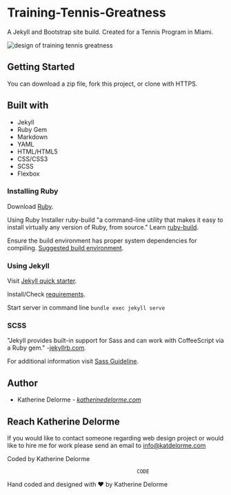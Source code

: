 # Training-Tennis-Greatness
A Jekyll and Bootstrap site build. Created for a Tennis Program in Miami.

![design of training tennis greatness](https://static.dribbble.com/users/633772/screenshots/3757477/tennishomepage.png "design of training tennis greatness")

## Getting Started
You can download a zip file, fork this project, or clone with HTTPS.

## Built with
* Jekyll
* Ruby Gem
* Markdown
* YAML
* HTML/HTML5
* CSS/CSS3
* SCSS
* Flexbox

### Installing Ruby
Download [Ruby](https://www.ruby-lang.org/en/downloads/?utm_source=katdelormegithub&utm_medium=github "Ruby").

Using Ruby Installer ruby-build "a command-line utility that makes it easy to install virtually any version of Ruby, from source." Learn [ruby-build](https://github.com/rbenv/ruby-build#readme?utm_source=katdelormegithub&utm_medium=github "ruby-build").

Ensure the build environment has proper system dependencies for compiling. [Suggested build environment](https://github.com/rbenv/ruby-build/wiki#suggested-build-environment?utm_source=katdelormegithub&utm_medium=github "ruby-build").

### Using Jekyll
Visit [Jekyll quick starter](https://jekyllrb.com/docs/quickstart/?utm_source=katdelormegithub&utm_medium=github "Jekyll quick starter").

Install/Check [requirements](https://jekyllrb.com/docs/installation/#requirements?utm_source=katdelormegithub&utm_medium=github "requirements").

Start server in command line
`bundle exec jekyll serve`

### SCSS
"Jekyll provides built-in support for Sass and can work with CoffeeScript via a Ruby gem." -[jekyllrb.com](https://jekyllrb.com/docs/assets/#sassscss?utm_source=katdelormegithub&utm_medium=github "jekyllrb.com").

For additional information visit [Sass Guideline](https://sass-lang.com/guide?utm_source=katdelormegithub&utm_medium=github "Sass Guideline").

## Author
* Katherine Delorme - *[katherinedelorme.com](http://katherinedelorme.com?utm_source=github&utm_medium=repo&utm_campaign=training_tennis_greatness_readme "Portfolio Website")*

## Reach Katherine Delorme
If you would like to contact someone regarding web design project or would like to hire me for work please send an email to info@katdelorme.com

Coded by Katherine Delorme


                                              CODE

Hand coded and designed with &hearts; by Katherine Delorme
